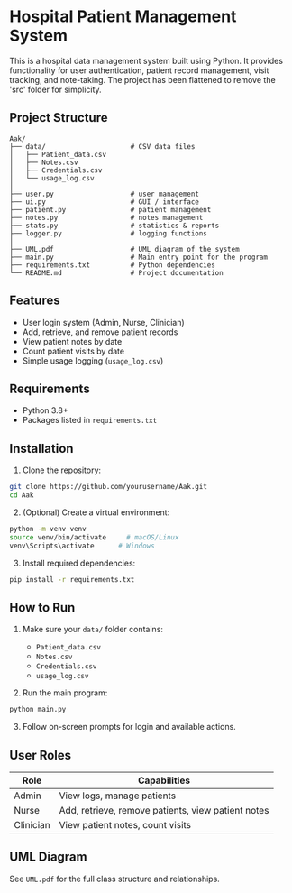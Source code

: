 
# Hospital Patient Management System

This is a hospital data management system built using Python. It provides functionality for user authentication, patient record management, visit tracking, and note-taking. The project has been flattened to remove the 'src' folder for simplicity.

## Project Structure

```
Aak/
├── data/                     # CSV data files
│   ├── Patient_data.csv
│   ├── Notes.csv
│   ├── Credentials.csv
│   └── usage_log.csv
│
├── user.py                   # user management
├── ui.py                     # GUI / interface
├── patient.py                # patient management
├── notes.py                  # notes management
├── stats.py                  # statistics & reports
├── logger.py                 # logging functions
│
├── UML.pdf                   # UML diagram of the system
├── main.py                   # Main entry point for the program
├── requirements.txt          # Python dependencies
└── README.md                 # Project documentation
```

## Features

- User login system (Admin, Nurse, Clinician)
- Add, retrieve, and remove patient records
- View patient notes by date
- Count patient visits by date
- Simple usage logging (`usage_log.csv`)

##  Requirements

- Python 3.8+
- Packages listed in `requirements.txt`

##  Installation

1. Clone the repository:
```bash
git clone https://github.com/yourusername/Aak.git
cd Aak
```

2. (Optional) Create a virtual environment:
```bash
python -m venv venv
source venv/bin/activate     # macOS/Linux
venv\Scripts\activate      # Windows
```

3. Install required dependencies:
```bash
pip install -r requirements.txt
```

##  How to Run

1. Make sure your `data/` folder contains:
   - `Patient_data.csv`
   - `Notes.csv`
   - `Credentials.csv`
   - `usage_log.csv`

2. Run the main program:
```bash
python main.py
```

3. Follow on-screen prompts for login and available actions.

##  User Roles

| Role | Capabilities |
|------|--------------|
| Admin | View logs, manage patients |
| Nurse | Add, retrieve, remove patients, view patient notes |
| Clinician | View patient notes, count visits |

##  UML Diagram

See `UML.pdf` for the full class structure and relationships.
